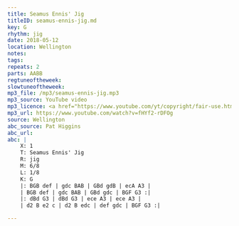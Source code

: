 ```yaml
---
title: Seamus Ennis' Jig
titleID: seamus-ennis-jig.md
key: G
rhythm: jig
date: 2018-05-12
location: Wellington
notes:
tags:
repeats: 2 
parts: AABB 
regtuneoftheweek:
slowtuneoftheweek:
mp3_file: /mp3/seamus-ennis-jig.mp3
mp3_source: YouTube video
mp3_licence: <a href="https://www.youtube.com/yt/copyright/fair-use.html">YouTube Fair Use</a>
mp3_url: https://www.youtube.com/watch?v=fHYf2-rDFOg
source: Wellington
abc_source: Pat Higgins
abc_url:
abc: |
    X: 1
    T: Seamus Ennis' Jig
    R: jig
    M: 6/8
    L: 1/8
    K: G
    |: BGB def | gdc BAB | GBd gdB | ecA A3 |
    | BGB def | gdc BAB | GBd gdc | BGF G3 :|
    |: dBd G3 | dBd G3 | ece A3 | ece A3 |
    | d2 B e2 c | d2 B edc | def gdc | BGF G3 :|

---
```

